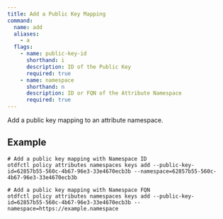 ```yaml
---
title: Add a Public Key Mapping
command:
  name: add
  aliases:
    - a
  flags:
    - name: public-key-id
      shorthand: i
      description: ID of the Public Key
      required: true
    - name: namespace
      shorthand: n
      description: ID or FQN of the Attribute Namespace
      required: true
---
```


Add a public key mapping to an attribute namespace.

## Example

```shell
# Add a public key mapping with Namespace ID
otdfctl policy attributes namespaces keys add --public-key-id=62857b55-560c-4b67-96e3-33e4670ecb3b --namespace=62857b55-560c-4b67-96e3-33e4670ecb3b
```

```shell
# Add a public key mapping with Namespace FQN
otdfctl policy attributes namespaces keys add --public-key-id=62857b55-560c-4b67-96e3-33e4670ecb3b --namespace=https://example.namespace
```
